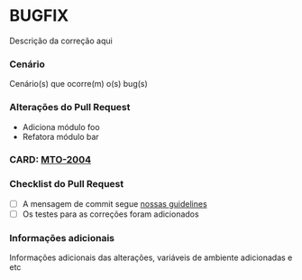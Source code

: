 # BUGFIX

Descrição da correção aqui

### Cenário

Cenário(s) que ocorre(m) o(s) bug(s)

### Alterações do Pull Request

- Adiciona módulo foo
- Refatora módulo bar

### CARD: [MTO-2004](https://tracker.casamagalhaes.com.br/youtrack/)

### Checklist do Pull Request

- [ ] A mensagem de commit segue [nossas guidelines](https://www.conventionalcommits.org/en/v1.0.0/)
- [ ] Os testes para as correções foram adicionados

### Informações adicionais

Informações adicionais das alterações, variáveis de ambiente adicionadas e etc
